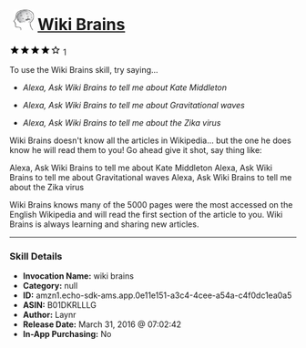 # &nbsp;<img src="skill_icon" alt="Wiki Brains icon" width="36"> [Wiki Brains](http://alexa.amazon.com/#skills/amzn1.echo-sdk-ams.app.0e11e151-a3c4-4cee-a54a-c4f0dc1ea0a5)
![4 stars](../../images/ic_star_black_18dp_1x.png)![4 stars](../../images/ic_star_black_18dp_1x.png)![4 stars](../../images/ic_star_black_18dp_1x.png)![4 stars](../../images/ic_star_black_18dp_1x.png)![4 stars](../../images/ic_star_border_black_18dp_1x.png) 1

To use the Wiki Brains skill, try saying...

* *Alexa, Ask Wiki Brains to tell me about Kate Middleton*

* *Alexa, Ask Wiki Brains to tell me about Gravitational waves*

* *Alexa, Ask Wiki Brains to tell me about the Zika virus*

Wiki Brains doesn't know all the articles in Wikipedia... but the one he does know he will read them to you!  Go ahead give it shot, say thing like:

Alexa, Ask Wiki Brains to tell me about Kate Middleton
Alexa, Ask Wiki Brains to tell me about Gravitational waves
Alexa, Ask Wiki Brains to tell me about the Zika virus

Wiki Brains knows many of the 5000 pages were the most accessed on the English Wikipedia and will read the first section of the  article to you. Wiki Brains is always learning and sharing new articles.

***

### Skill Details

* **Invocation Name:** wiki brains
* **Category:** null
* **ID:** amzn1.echo-sdk-ams.app.0e11e151-a3c4-4cee-a54a-c4f0dc1ea0a5
* **ASIN:** B01DKRLLLG
* **Author:** Laynr
* **Release Date:** March 31, 2016 @ 07:02:42
* **In-App Purchasing:** No
